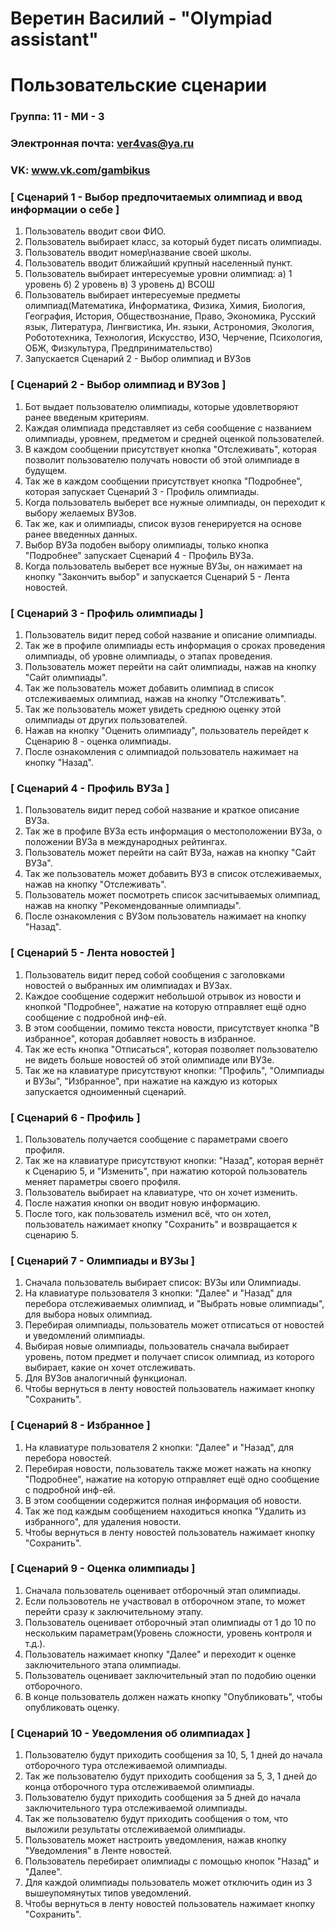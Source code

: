 # Веретин Василий - "Olympiad assistant"
# Пользовательские сценарии

### Группа: 11 - МИ - 3
### Электронная почта: ver4vas@ya.ru
### VK: www.vk.com/gambikus


### [ Сценарий 1 - Выбор предпочитаемых олимпиад и ввод информации о себе ]


1. Пользователь вводит свои ФИО.
2. Пользователь выбирает класс, за который будет писать олимпиады.
3. Пользователь вводит номер\название своей школы.
4. Пользователь вводит ближайший крупный населенный пункт.
5. Пользователь выбирает интересуемые уровни олимпиад: а) 1 уровень б) 2 уровень в) 3 уровень д) ВСОШ
6. Пользователь выбирает интересуемые предметы олимпиад(Математика, Информатика, Физика, Химия, Биология, География,  История, Обществознание, Право, Экономика, Русский язык, Литература, Лингвистика, Ин. языки, Астрономия, Экология, Робототехника, Технология, Искусство, ИЗО, Черчение, Психология, ОБЖ, Физкультура, Предпринимательство)
7. Запускается Сценарий 2 - Выбор олимпиад и ВУЗов

### [ Сценарий 2 - Выбор олимпиад и ВУЗов ]


1. Бот выдает пользователю олимпиады, которые удовлетворяют ранее введеным критериям.
2. Каждая олимпиада представляет из себя сообщение с названием олимпиады, уровнем, предметом и средней оценкой пользователей.
3. В каждом сообщении присутствует кнопка "Отслеживать", которая позволит пользователю получать новости об этой олимпиаде в будущем.
4. Так же в каждом сообщении присутствует кнопка "Подробнее", которая запускает Сценарий 3 - Профиль олимпиады.
5. Когда пользователь выберет все нужные олимпиады, он переходит к выбору желаемых ВУЗов.
6. Так же, как и олимпиады, список вузов генерируется на основе ранее введенных данных.
7. Выбор ВУЗа подобен выбору олимпиады, только кнопка "Подробнее" запускает Сценарий 4 - Профиль ВУЗа.
8. Когда пользователь выберет все нужные ВУЗы, он нажимает на кнопку "Закончить выбор" и запускается Сценарий 5 - Лента новостей.

### [ Сценарий 3 - Профиль олимпиады ]


1. Пользователь видит перед собой название и описание олимпиады.
2. Так же в профиле олимпиады есть информация о сроках проведения олимпиады, об уровне олимпиады, о этапах проведения.
3. Пользователь может перейти на сайт олимпиады, нажав на кнопку "Сайт олимпиады".
4. Так же пользователь может добавить олимпиад в список отслеживаемых олимпиад, нажав на кнопку "Отслеживать".
5. Так же пользователь может увидеть среднюю оценку этой олимпиады от других пользователей.
6. Нажав на кнопку "Оценить олимпиаду", пользователь перейдет к Сценарию 8 - оценка олимпиады.
7. После ознакомления с олимпиадой пользователь нажимает на кнопку "Назад".

### [ Сценарий 4 - Профиль ВУЗа ]


1. Пользователь видит перед собой название и краткое описание ВУЗа.
2. Так же в профиле ВУЗа есть информация о местоположении ВУЗа, о положении ВУЗа в международных рейтингах.
3. Пользователь может перейти на сайт ВУЗа, нажав на кнопку "Сайт ВУЗа".
4. Так же пользователь может добавить ВУЗ в список отслеживаемых, нажав на кнопку "Отслеживать".
5. Пользователь может посмотреть список засчитываемых олимпиад, нажав на кнопку "Рекомендованные олимпиады".
6. После ознакомления с ВУЗом пользователь нажимает на кнопку "Назад".

### [ Сценарий 5 - Лента новостей ]


1. Пользователь видит перед собой сообщения с заголовками новостей о выбранных им олимпиадах и ВУЗах.
2. Каждое сообщение содержит небольшой отрывок из новости и кнопкой "Подробнее", нажатие на которую отправляет ещё одно сообщение с подробной инф-ей.
3. В этом сообщении, помимо текста новости, присутствует кнопка "В избранное", которая добавляет новость в избранное.
4. Так же есть кнопка "Отписаться", которая позволяет пользователю не видеть больше новостей об этой олимпиаде или ВУЗе.
5. Так же на клавиатуре присутствуют кнопки: "Профиль", "Олимпиады и ВУЗы", "Избранное", при нажатие на каждую из которых запускается 
одноименный сценарий.

### [ Сценарий 6 - Профиль ]


1. Пользователь получается сообщение с параметрами своего профиля.
2. Так же на клавиатуре присутствуют кнопки: "Назад", которая вернёт к Сценарию 5, и "Изменить", при нажатию которой пользователь меняет параметры 
своего профиля.
3. Пользователь выбирает на клавиатуре, что он хочет изменить.
4. После нажатия кнопки он вводит новую информацию.
5. После того, как пользователь изменил всё, что он хотел, пользователь нажимает кнопку "Сохранить" и возвращается к сценарию 5.

### [ Сценарий 7 - Олимпиады и ВУЗы ]

1. Сначала пользователь выбирает список: ВУЗы или Олимпиады.
2. На клавиатуре пользователя 3 кнопки: "Далее" и "Назад" для перебора отслеживаемых олимпиад, и "Выбрать новые олимпиады",
для выбора новых олимпиад.
3. Перебирая олимпиады, пользователь может отписаться от новостей и уведомлений олимпиады.
4. Выбирая новые олимпиады, пользователь сначала выбирает уровень, потом предмет и получает список олимпиад, из которого выбирает, какие он хочет отслеживать.
5. Для ВУЗов аналогичный функционал.
6. Чтобы вернуться в ленту новостей пользователь нажимает кнопку "Сохранить".


### [ Сценарий 8 - Избранное ]

1. На клавиатуре пользователя 2 кнопки: "Далее" и "Назад", для перебора новостей.
2. Перебирая новости, пользователь также может нажать на кнопку "Подробнее", нажатие на которую отправляет ещё одно сообщение с подробной инф-ей.
3. В этом сообщении содержится полная информация об новости.
4. Так же под каждым сообщением находиться кнопка "Удалить из избранного", для удаления новости.
5. Чтобы вернуться в ленту новостей пользователь нажимает кнопку "Сохранить".


### [ Сценарий 9 - Оценка олимпиады ]

1. Сначала пользователь оценивает отборочный этап олимпиады.
2. Если пользовотель не участвовал в отборочном этапе, то может перейти сразу к заключительному этапу.
3. Пользователь оценивает отборочный этап олимпиады от 1 до 10 по нескольким параметрам(Уровень сложности, уровень контроля и т.д.).
4. Пользователь нажимает кнопку "Далее" и переходит к оценке заключительного этапа олимпиады.
5. Пользователь оценивает заключительный этап по подобию оценки отборочного.
6. В конце пользователь должен нажать кнопку "Опубликовать", чтобы опубликовать оценку.


### [ Сценарий 10 - Уведомления об олимпиадах ]

1. Пользователю будут приходить сообщения за 10, 5, 1 дней до начала отборочного тура отслеживаемой олимпиады.
2. Так же пользователю будут приходить сообщения за 5, 3, 1 дней до конца отборочного тура отслеживаемой олимпиады.
3. Пользователю будут приходить сообщения за 5 дней до начала заключительного тура отслеживаемой олимпиады.
4. Так же пользователю будут приходить сообщения о том, что выложили результаты отслеживаемой олимпиады.
5. Пользователь может настроить уведомления, нажав кнопку "Уведомления" в Ленте новостей.
6. Пользователь перебирает олимпиады с помощью кнопок "Назад" и "Далее".
7. Для каждой олимпиады пользователь может отключить один из 3 вышеупомянутых типов уведомлений.
8. Чтобы вернуться в ленту новостей пользователь нажимает кнопку "Сохранить".
